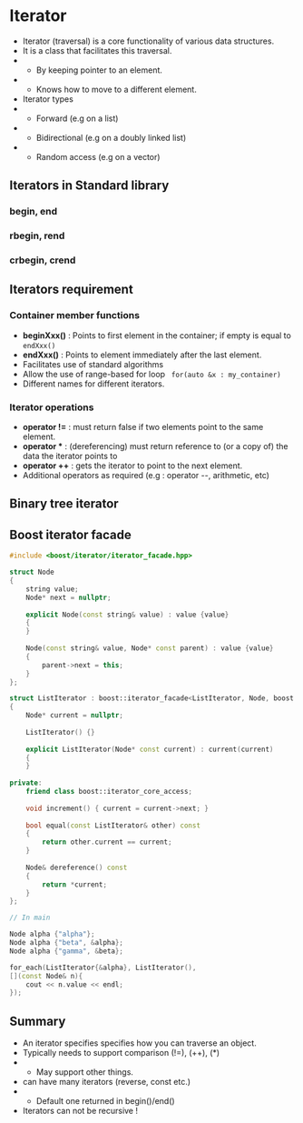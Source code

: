 #  Iterator

* Iterator (traversal) is a core functionality of various data structures.
* It is a class that facilitates this traversal.
* * By keeping pointer to an element.
* * Knows how to move to a different element.
* Iterator types
* * Forward (e.g on a list)
* * Bidirectional (e.g on a doubly linked list)
* * Random access (e.g on a vector)


## Iterators in Standard library

### begin, end
### rbegin, rend
### crbegin, crend

## Iterators requirement

### Container member functions

* **beginXxx()** : Points to first element in the container; if empty is equal to `endXxx()` 
* **endXxx()** : Points to element immediately after the last element.
* Facilitates use of standard algorithms
* Allow the use of range-based for loop
` for(auto &x : my_container)`
* Different names for different iterators.


### Iterator operations

* **operator !=** : must return false if two elements point to the same element.
* **operator \*** : (dereferencing) must return reference to (or a copy of) the data the iterator points to 
* **operator ++** : gets the iterator to point to the next element. 
* Additional operators as required (e.g : operator --, arithmetic, etc)

## Binary tree iterator

## Boost iterator facade

```cpp
#include <boost/iterator/iterator_facade.hpp>

struct Node
{
    string value;
    Node* next = nullptr;
    
    explicit Node(const string& value) : value {value}
    {
    }
    
    Node(const string& value, Node* const parent) : value {value}
    {
        parent->next = this;
    }
};

struct ListIterator : boost::iterator_facade<ListIterator, Node, boost::forward_traversal_tag>
{
    Node* current = nullptr;
    
    ListIterator() {}
    
    explicit ListIterator(Node* const current) : current(current)
    {
    }
    
private:
    friend class boost::iterator_core_access;
    
    void increment() { current = current->next; }
    
    bool equal(const ListIterator& other) const
    {
        return other.current == current;
    }
    
    Node& dereference() const
    {
        return *current;
    }
};

// In main

Node alpha {"alpha"};
Node alpha {"beta", &alpha};
Node alpha {"gamma", &beta};

for_each(ListIterator{&alpha}, ListIterator(), 
[](const Node& n){
    cout << n.value << endl;
});

```

## Summary

- An iterator specifies specifies how you can traverse an object.
- Typically needs to support comparison (!=), (++), (*)
- - May support other things.
- can have many iterators (reverse, const etc.)
- - Default one returned in begin()/end()
- Iterators can not be recursive ! 
